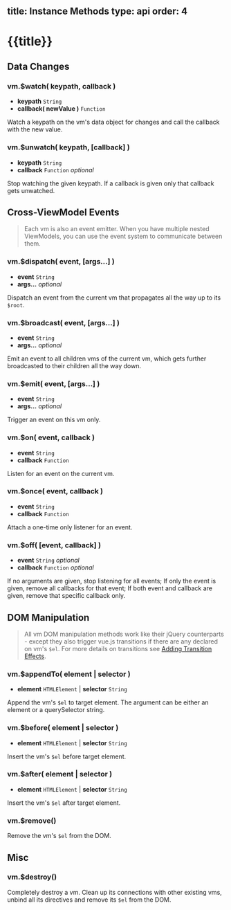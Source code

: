 title: Instance Methods
type: api
order: 4
---

# {{title}}

## Data Changes

### vm.$watch( keypath, callback )

- **keypath** `String`
- **callback( newValue )** `Function`

Watch a keypath on the vm's data object for changes and call the callback with the new value.

### vm.$unwatch( keypath, [callback] )

- **keypath** `String`
- **callback** `Function` *optional*

Stop watching the given keypath. If a callback is given only that callback gets unwatched.

## Cross-ViewModel Events

> Each vm is also an event emitter. When you have multiple nested ViewModels, you can use the event system to communicate between them.

### vm.$dispatch( event, [args...] )

- **event** `String`
- **args...** *optional*

Dispatch an event from the current vm that propagates all the way up to its `$root`.

### vm.$broadcast( event, [args...] )

- **event** `String`
- **args...** *optional*

Emit an event to all children vms of the current vm, which gets further broadcasted to their children all the way down.

### vm.$emit( event, [args...] )

- **event** `String`
- **args...** *optional*

Trigger an event on this vm only.

### vm.$on( event, callback )

- **event** `String`
- **callback** `Function`

Listen for an event on the current vm.

### vm.$once( event, callback )

- **event** `String`
- **callback** `Function`

Attach a one-time only listener for an event.

### vm.$off( [event, callback] )

- **event** `String` *optional*
- **callback** `Function` *optional*

If no arguments are given, stop listening for all events; If only the event is given, remove all callbacks for that event; If both event and callback are given, remove that specific callback only.

## DOM Manipulation

> All vm DOM manipulation methods work like their jQuery counterparts - except they also trigger vue.js transitions if there are any declared on vm's `$el`. For more details on transitions see [Adding Transition Effects](/guide/transitions.html).

### vm.$appendTo( element | selector )

- **element** `HTMLElement` | **selector** `String`

Append the vm's `$el` to target element. The argument can be either an element or a querySelector string.

### vm.$before( element | selector )

- **element** `HTMLElement` | **selector** `String`

Insert the vm's `$el` before target element.

### vm.$after( element | selector )

- **element** `HTMLElement` | **selector** `String`

Insert the vm's `$el` after target element.

### vm.$remove()

Remove the vm's `$el` from the DOM.

## Misc

### vm.$destroy()

Completely destroy a vm. Clean up its connections with other existing vms, unbind all its directives and remove its `$el` from the DOM.